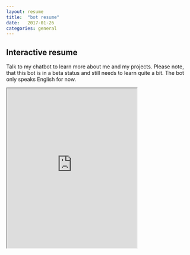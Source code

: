 ```yaml
---
layout: resume
title:  "bot resume"
date:   2017-01-26
categories: general
---
```


## Interactive resume
Talk to my chatbot to learn more about me and my projects. Please note, that this bot is in a beta status and still needs to learn quite a bit. The bot only speaks English for now.


<iframe
    width="350"
    height="430"
    src="https://console.api.ai/api-client/demo/embedded/db6da830-3de0-475f-abf9-c8e6a7c72edb">
</iframe>
